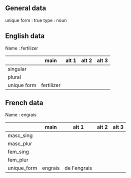 ## General data

unique form : true
type : noun

## English data

Name : fertilizer

|             |    main    | alt 1 | alt 2 | alt 3 |
| :---------- | :--------: | :---: | :---: | ----- |
| singular    |            |       |       |       |
| plural      |            |       |       |       |
| unique form | fertilizer |       |       |       |

## French data

Name : engrais

|             |  main   |    alt 1     | alt 2 | alt 3 |
| :---------- | :-----: | :----------: | :---: | :---: |
| masc_sing   |         |              |       |       |
| masc_plur   |         |              |       |       |
| fem_sing    |         |              |       |       |
| fem_plur    |         |              |       |       |
| unique_form | engrais | de l'engrais |       |       |


